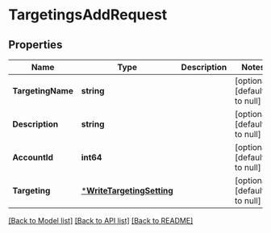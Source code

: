 # TargetingsAddRequest

## Properties
Name | Type | Description | Notes
------------ | ------------- | ------------- | -------------
**TargetingName** | **string** |  | [optional] [default to null]
**Description** | **string** |  | [optional] [default to null]
**AccountId** | **int64** |  | [optional] [default to null]
**Targeting** | [***WriteTargetingSetting**](write_targeting_setting.md) |  | [optional] [default to null]

[[Back to Model list]](../README.md#documentation-for-models) [[Back to API list]](../README.md#documentation-for-api-endpoints) [[Back to README]](../README.md)


